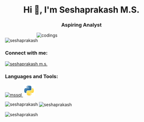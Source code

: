 <h1 align="center">Hi 👋, I'm Seshaprakash M.S.</h1>
<h3 align="center">Aspiring Analyst</h3>

<img align="right" alt="codings" width="400" src="https://camo.githubusercontent.com/19db51af5f90f1b152bc0b9078f5fe97053955be5074f03f17019c70345bdcdb/68747470733a2f2f6d69726f2e6d656469756d2e636f6d2f6d61782f313336302f302a37513379765349765f7430696f4a2d5a2e676966">

<p align="left"> <img src="https://komarev.com/ghpvc/?username=seshaprakash&label=Profile%20views&color=0e75b6&style=flat" alt="seshaprakash" /> </p>

<h3 align="left">Connect with me:</h3>
<p align="left">
<a href="https://linkedin.com/in/seshaprakash m.s." target="blank"><img align="center" src="https://raw.githubusercontent.com/rahuldkjain/github-profile-readme-generator/master/src/images/icons/Social/linked-in-alt.svg" alt="seshaprakash m.s." height="30" width="40" /></a>
</p>

<h3 align="left">Languages and Tools:</h3>
<p align="left"> <a href="https://www.microsoft.com/en-us/sql-server" target="_blank" rel="noreferrer"> <img src="https://www.svgrepo.com/show/303229/microsoft-sql-server-logo.svg" alt="mssql" width="40" height="40"/> </a> <a href="https://www.python.org" target="_blank" rel="noreferrer"> <img src="https://raw.githubusercontent.com/devicons/devicon/master/icons/python/python-original.svg" alt="python" width="40" height="40"/> </a> </p>

<p><img align="left" src="https://github-readme-stats.vercel.app/api/top-langs?username=seshaprakash&show_icons=true&locale=en&layout=compact" alt="seshaprakash" /></p>

<p>&nbsp;<img align="center" src="https://github-readme-stats.vercel.app/api?username=seshaprakash&show_icons=true&locale=en" alt="seshaprakash" /></p>

<p><img align="center" src="https://github-readme-streak-stats.herokuapp.com/?user=seshaprakash&" alt="seshaprakash" /></p>
